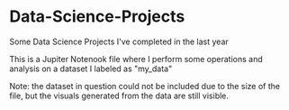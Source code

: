 # Data-Science-Projects
Some Data Science Projects I've completed in the last year

This is a Jupiter Notenook file where I perform some operations and analysis on a dataset I labeled as "my_data"

Note: the dataset in question could not be included due to the size of the file, but the visuals generated from the data are still visible. 

